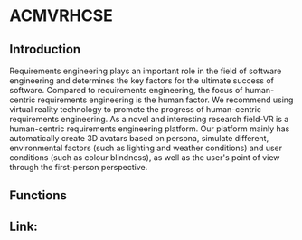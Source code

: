 # ACMVRHCSE
## Introduction
Requirements engineering plays an important role in the field of software engineering and determines the key factors for the ultimate success of software. Compared to requirements engineering, the focus of human-centric requirements engineering is the human factor. We recommend using virtual reality technology to promote the progress of human-centric requirements engineering. As a novel and interesting research field-VR is a human-centric requirements engineering platform. Our platform mainly has automatically create 3D avatars based on persona, simulate different, environmental factors (such as lighting and weather conditions) and user conditions (such as colour blindness), as well as the user's point of view through the first-person perspective.
## Functions
## Link:
